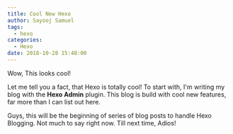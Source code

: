 ```yaml
---
title: Cool New Hexo
author: Sayooj Samuel
tags:
  - hexo
categories:
  - Hexo
date: 2018-10-28 15:48:00
---
```

Wow, This looks cool! 

Let me tell you a fact, that Hexo is totally cool! To start with, I'm writing my blog with the **Hexo Admin** plugin. This blog is build with cool new features, far more than I can list out here. 

Guys, this will be the beginning of series of blog posts to handle Hexo Blogging. Not much to say right now. Till next time, Adios!